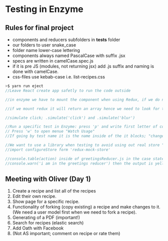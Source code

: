 # Testing in Enzyme

## Rules for final project  
* components and reducers subfolders in __tests__ folder
* our folders to user snake_case
* folder name lower-case lettering
* components always named PascalCase with suffix .jsx
* specs are written in camelCase.spec.js
* if it is pre JS (modules, not returning jsx) add .js suffix and naming is done with camelCase.
* css-files use kebab-case i.e. list-recipes.css

```js
>$ yarn run eject
//Leave React create app safetly to run the code outside

//in enzyme we have to mount the component when using Redux, if we do not isolate our unit test it becomes an integration test i.e. if we import the actual store

//if we mount redux it will return an array hence we need to look for the .first() one otherwise the test will return two versions; one from redux and one from the html

//simulate click; .simulate('click') and .simulate('blur')

//Run a specific test in Enzyme: press 'p' and write first letter of component to test + 'enter' to run one
// Press 'w' to open menue "Watch Usage"
//If going by test name it is the name inside of the it blocks; "changes" will show the options to navigate between. If inside of a component, run 'w' again to find the actual test based on its name.

//We want to use a library when testing to avoid using out real store "redux-mock-store"
//import configureStore form 'redux-mock-store'

//console.table(action) inside of greetingsReducer.js in the case statements, we can see in the enzyme tests what the type and payload are. or console.table(state)
//console.warn('i am in the greetings reducer') then the output is yellow in the terminal or console.error shows it as red
```

## Meeting with Oliver (Day 1)
1. Create a recipe and list all of the recipes
2. Edit their own recipe.
3. Show page for a specific recipe.
4. Functionality of forking (copy existing) a recipe and make changes to it. (We need a user model first when we need to fork a recipe).
6. Generating of a PDF (important!)
7. Search for recipes (elastic search)
8. Add Oath with Facebook
8. (Not AS important; comment on recipe or rate them)